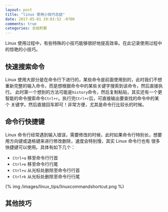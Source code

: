 ```yaml
---
layout: post
title: "linux 使用小技巧总结"
date: 2017-05-01 19:03:52 -0700
comments: true
categories: 总结积累
---
```


Linux 使用过程中，有些特殊的小技巧能够很好地提高效率。在此记录使用过程中的惊艳的小技巧。  

## 快速搜索命令

Linux 使用大部分是在命令行下进行的，某些命令是前面使用到的，此时我们不想重新完整的输入命令，而是想根据命令中的某些关键字搜索到该命令，然后直接执行。
此时第一个想到的方法可能是`history`命令，然后复制粘贴，其实还有一个更智能的命令搜索命令`Ctrl+r`。执行完`Ctrl+r`后，可直接输出要查找的命令中的某个
关键字。然后直接回车即可！非常方便，尤其是命令行比较长的时候。  

## 命令行快捷键

Linux 命令行经常遇到输入错误，需要修改的时候，此时如果命令行特别长，想要用方向键或退格键来进行修改删除，速度会特别慢，其实 Linux 命令行也有
很多快捷键可以使用。具体有如下几个：

* `Ctrl+a` 移至命令行行首
* `Ctrl+e` 移至命令行行尾
* `Ctrl+u` 从光标处删除至命令行行首
* `Ctrl+k` 从光标处删除至命令行行尾

{% img /images/linux_tips/linuxcommandshortcut.png %}

## 其他技巧

